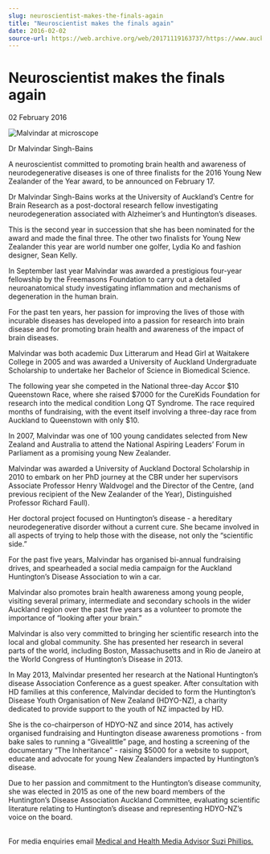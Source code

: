 ```yaml
---
slug: neuroscientist-makes-the-finals-again
title: "Neuroscientist makes the finals again"
date: 2016-02-02
source-url: https://web.archive.org/web/20171119163737/https://www.auckland.ac.nz/en/about/news-events-and-notices/news/news-2016/02/neuroscientist-makes-the-finals-again.html
---
```

Neuroscientist makes the finals again
=====================================

02 February 2016

![Malvindar at microscope](https://www.auckland.ac.nz/en/about/news-events-and-notices/news/news-2016/02/neuroscientist-makes-the-finals-again/_jcr_content/par/textimage/image.img.jpg/1457309202096.jpg "Malvindar at microscope")

Dr Malvindar Singh-Bains

A neuroscientist committed to promoting brain health and awareness of neurodegenerative diseases is one of three finalists for the 2016 Young New Zealander of the Year award, to be announced on February 17.

Dr Malvindar Singh-Bains works at the University of Auckland’s Centre for Brain Research as a post-doctoral research fellow investigating neurodegeneration associated with Alzheimer’s and Huntington’s diseases.

This is the second year in succession that she has been nominated for the award and made the final three. The other two finalists for Young New Zealander this year are world number one golfer, Lydia Ko and fashion designer, Sean Kelly.

In September last year Malvindar was awarded a prestigious four-year fellowship by the Freemasons Foundation to carry out a detailed neuroanatomical study investigating inflammation and mechanisms of degeneration in the human brain.

For the past ten years, her passion for improving the lives of those with incurable diseases has developed into a passion for research into brain disease and for promoting brain health and awareness of the impact of brain diseases.

Malvindar was both academic Dux Litterarum and Head Girl at Waitakere College in 2005 and was awarded a University of Auckland Undergraduate Scholarship to undertake her Bachelor of Science in Biomedical Science.

The following year she competed in the National three-day Accor $10 Queenstown Race, where she raised $7000 for the CureKids Foundation for research into the medical condition Long QT Syndrome. The race required months of fundraising, with the event itself involving a three-day race from Auckland to Queenstown with only $10.

In 2007, Malvindar was one of 100 young candidates selected from New Zealand and Australia to attend the National Aspiring Leaders’ Forum in Parliament as a promising young New Zealander.

Malvindar was awarded a University of Auckland Doctoral Scholarship in 2010 to embark on her PhD journey at the CBR under her supervisors Associate Professor Henry Waldvogel and the Director of the Centre, (and previous recipient of the New Zealander of the Year), Distinguished Professor Richard Faull).

Her doctoral project focused on Huntington’s disease - a hereditary neurodegenerative disorder without a current cure. She became involved in all aspects of trying to help those with the disease, not only the “scientific side.”

For the past five years, Malvindar has organised bi-annual fundraising drives, and spearheaded a social media campaign for the Auckland Huntington’s Disease Association to win a car.

Malvindar also promotes brain health awareness among young people, visiting several primary, intermediate and secondary schools in the wider Auckland region over the past five years as a volunteer to promote the importance of “looking after your brain.”

Malvindar is also very committed to bringing her scientific research into the local and global community. She has presented her research in several parts of the world, including Boston, Massachusetts and in Rio de Janeiro at the World Congress of Huntington’s Disease in 2013.

In May 2013, Malvindar presented her research at the National Huntington’s disease Association Conference as a guest speaker. After consultation with HD families at this conference, Malvindar decided to form the Huntington’s Disease Youth Organisation of New Zealand (HDYO-NZ), a charity dedicated to provide support to the youth of NZ impacted by HD.

She is the co-chairperson of HDYO-NZ and since 2014, has actively organised fundraising and Huntington disease awareness promotions - from bake sales to running a “Givealittle” page, and hosting a screening of the documentary “The Inheritance” - raising $5000 for a website to support, educate and advocate for young New Zealanders impacted by Huntington’s disease.

Due to her passion and commitment to the Huntington’s disease community, she was elected in 2015 as one of the new board members of the Huntington’s Disease Association Auckland Committee, evaluating scientific literature relating to Huntington’s disease and representing HDYO-NZ’s voice on the board.  
 

For media enquiries email [Medical and Health Media Advisor Suzi Phillips.](mailto:s.phillips@auckland.ac.nz)
